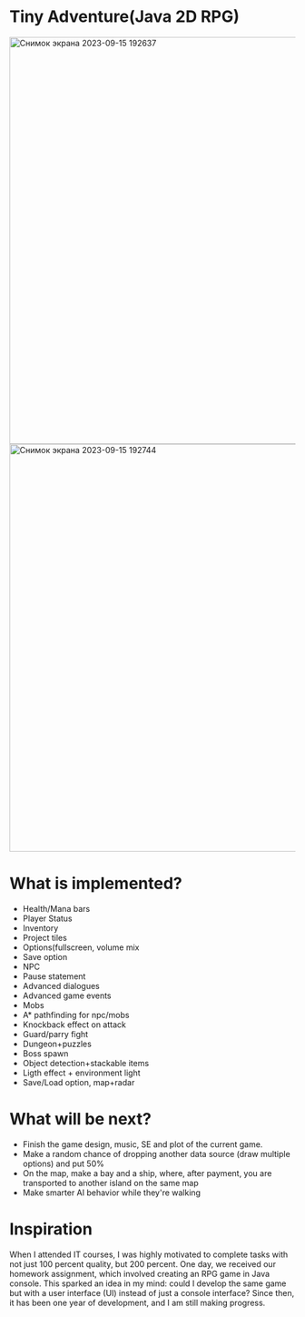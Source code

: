 # Tiny Adventure(Java 2D RPG)
<img width="717" alt="Снимок экрана 2023-09-15 192637" src="https://github.com/SEM24/Java-2D-Medieval-RPG/assets/71443826/25bb4237-e6cc-47e9-828d-545e8ab42b3d">
<img width="718" alt="Снимок экрана 2023-09-15 192744" src="https://github.com/SEM24/Java-2D-Medieval-RPG/assets/71443826/9bea618a-59e3-4226-82bf-a27c589685fe">



# What is implemented?

* Health/Mana bars
* Player Status
* Inventory
* Project tiles
* Options(fullscreen, volume mix
* Save option
* NPC
* Pause statement
* Advanced dialogues
* Advanced game events
* Mobs
* A* pathfinding for npc/mobs
* Knockback effect on attack
* Guard/parry fight
* Dungeon+puzzles
* Boss spawn
* Object detection+stackable items
* Ligth effect + environment light
* Save/Load option, map+radar

# What will be next?

* Finish the game design, music, SE and plot of the current game.
* Make a random chance of dropping another data source (draw multiple options) and put 50%
* On the map, make a bay and a ship, where, after payment, you are transported to another island on the same map
* Make smarter AI behavior while they're walking

# Inspiration

When I attended IT courses, I was highly motivated to complete tasks with not just 100 percent quality, but 200 percent. 
One day, we received our homework assignment, which involved creating an RPG game in Java console. 
This sparked an idea in my mind: could I develop the same game but with a user interface (UI) instead of just a console interface? 
Since then, it has been one year of development, and I am still making progress.
